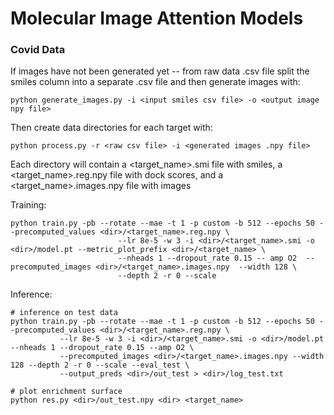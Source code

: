 # Molecular Image Attention Models



### Covid Data

If images have not been generated yet -- from raw data .csv file split the smiles column into a separate .csv file and then generate images with:
```
python generate_images.py -i <input smiles csv file> -o <output image npy file>
  ```
Then create data directories for each target with:
```
python process.py -r <raw csv file> -i <generated images .npy file>
```
Each directory will contain a <target_name>.smi file with smiles, a <target_name>.reg.npy file with dock scores, and a <target_name>.images.npy file with images

Training:
```
python train.py -pb --rotate --mae -t 1 -p custom -b 512 --epochs 50 --precomputed_values <dir>/<target_name>.reg.npy \
                        --lr 8e-5 -w 3 -i <dir>/<target_name>.smi -o <dir>/model.pt --metric_plot_prefix <dir>/<target_name> \
                        --nheads 1 --dropout_rate 0.15 -- amp O2  --precomputed_images <dir>/<target_name>.images.npy  --width 128 \
                        --depth 2 -r 0 --scale
```        

Inference:
```
# inference on test data                                                                                                             
python train.py -pb --rotate --mae -t 1 -p custom -b 512 --epochs 50 --precomputed_values <dir>/<target_name>.reg.npy \
           --lr 8e-5 -w 3 -i <dir>/<target_name>.smi -o <dir>/model.pt --nheads 1 --dropout_rate 0.15 --amp O2 \
           --precomputed_images <dir>/<target_name>.images.npy --width 128 --depth 2 -r 0 --scale --eval_test \
           --output_preds <dir>/out_test > <dir>/log_test.txt

# plot enrichment surface                                                  
python res.py <dir>/out_test.npy <dir> <target_name>
 ```
